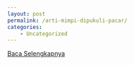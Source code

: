 ```yaml
---
layout: post
permalink: /arti-mimpi-dipukuli-pacar/
categories:
    - Uncategorized
---
```


[Baca Selengkapnya](/09)